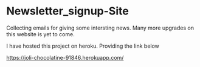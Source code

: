 # Newsletter_signup-Site
Collecting emails for giving some intersting news. Many more upgrades on this website is yet to come.

I have hosted this project on heroku. Providing the link below

https://joli-chocolatine-91846.herokuapp.com/
